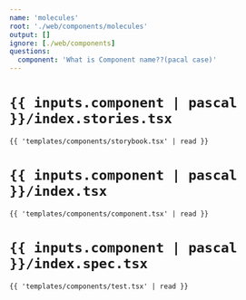 ```yaml
---
name: 'molecules'
root: './web/components/molecules'
output: []
ignore: [./web/components]
questions:
  component: 'What is Component name??(pacal case)'
---
```


# `{{ inputs.component | pascal }}/index.stories.tsx`
```tsx
{{ 'templates/components/storybook.tsx' | read }}
```

# `{{ inputs.component | pascal }}/index.tsx`

```tsx
{{ 'templates/components/component.tsx' | read }}
```

# `{{ inputs.component | pascal }}/index.spec.tsx`

```tsx
{{ 'templates/components/test.tsx' | read }}

```
